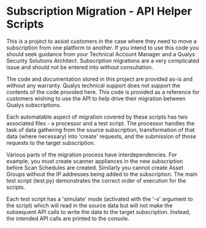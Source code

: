 # Subscription Migration - API Helper Scripts

This is a project to assist customers in the case where they need to move a subscription from one 
platform to another.  If you intend to use this code you should seek guidance from your Technical Account Manager
and a Qualys Security Solutions Architect.  Subscription migrations are a very complicated issue and should not be
entered into without consultation.

The code and documentation stored in this project are provided as-is and without any warranty. Qualys technical support 
does not support the contents of the code provided here.  This code is provided as a reference for customers wishing to
use the API to help drive their migration between Qualys subscriptions.   

Each automatable aspect of migration covered by these scripts has two associated files - a processor and a test script.
The processor handles the task of data gathering from the source subscription, transformation of that data (where 
necessary) into 'create' requests, and the submission of those requests to the target subscription.

Various parts of the migration process have interdependencies.  For example, you must create scanner appliances in the new subscription before Scan Schedules are created.
Similarly you cannot create Asset Groups without the IP addresses being added to the subscription.  The main test 
script (test.py) demonstrates the correct order of execution for the scripts.

Each test script has a 'simulate' mode (activated with the '-s' argument to the script) which will read in the source
data but will not make the subsequent API calls to write the data to the target subscription.  Instead, the 
intended API calls are printed to the console.
